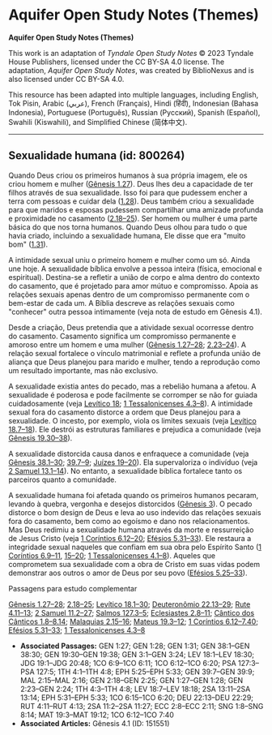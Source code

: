 # Aquifer Open Study Notes (Themes)

**Aquifer Open Study Notes (Themes)**

This work is an adaptation of *Tyndale Open Study Notes* © 2023 Tyndale House Publishers, licensed under the CC BY\-SA 4\.0 license. The adaptation, *Aquifer Open Study Notes*, was created by BiblioNexus and is also licensed under CC BY\-SA 4\.0\.

This resource has been adapted into multiple languages, including English, Tok Pisin, Arabic (عربي), French (Français), Hindi (हिंदी), Indonesian (Bahasa Indonesia), Portuguese (Português), Russian (Русский), Spanish (Español), Swahili (Kiswahili), and Simplified Chinese (简体中文).



--------------------------------

## Sexualidade humana (id: 800264)

Quando Deus criou os primeiros humanos à sua própria imagem, ele os criou homem e mulher ([Gênesis 1\.27](https://ref.ly/Gen1:27)). Deus lhes deu a capacidade de ter filhos através de sua sexualidade. Isso foi para que pudessem encher a terra com pessoas e cuidar dela ([1\.28](https://ref.ly/Gen1:28)). Deus também criou a sexualidade para que maridos e esposas pudessem compartilhar uma amizade profunda e proximidade no casamento ([2\.18–25](https://ref.ly/Gen2:18-Gen2:25)). Ser homem ou mulher é uma parte básica do que nos torna humanos. Quando Deus olhou para tudo o que havia criado, incluindo a sexualidade humana, Ele disse que era "muito bom" ([1\.31](https://ref.ly/Gen1:31)).

A intimidade sexual uniu o primeiro homem e mulher como um só. Ainda une hoje. A sexualidade bíblica envolve a pessoa inteira (física, emocional e espiritual). Destina\-se a refletir a união de corpo e alma dentro do contexto do casamento, que é projetado para amor mútuo e compromisso. Apoia as relações sexuais apenas dentro de um compromisso permanente com o bem\-estar de cada um. A Bíblia descreve as relações sexuais como "conhecer" outra pessoa intimamente (veja nota de estudo em Gênesis 4\.1).

Desde a criação, Deus pretendia que a atividade sexual ocorresse dentro do casamento. Casamento significa um compromisso permanente e amoroso entre um homem e uma mulher ([Gênesis 1\.27–28](https://ref.ly/Gen1:27-Gen1:28); [2\.23–24](https://ref.ly/Gen2:23-Gen2:24)). A relação sexual fortalece o vínculo matrimonial e reflete a profunda união de aliança que Deus planejou para marido e mulher, tendo a reprodução como um resultado importante, mas não exclusivo.

A sexualidade existia antes do pecado, mas a rebelião humana a afetou. A sexualidade é poderosa e pode facilmente se corromper se não for guiada cuidadosamente (veja [Levítico 18](https://ref.ly/Lev18:1-Lev18:30); [1 Tessalonicenses 4\.3–8](https://ref.ly/1Thess4:3-1Thess4:8)). A intimidade sexual fora do casamento distorce a ordem que Deus planejou para a sexualidade. O incesto, por exemplo, viola os limites sexuais (veja [Levítico 18\.7–18](https://ref.ly/Lev18:7-Lev18:18)). Ele destrói as estruturas familiares e prejudica a comunidade (veja [Gênesis 19\.30–38](https://ref.ly/Gen19:30-Gen19:38)).

A sexualidade distorcida causa danos e enfraquece a comunidade (veja [Gênesis 38\.1–30](https://ref.ly/Gen38:1-Gen38:30); [39\.7–9](https://ref.ly/Gen39:7-Gen39:9); [Juízes 19–20](https://ref.ly/Judg19:1-Judg20:48)). Ela supervaloriza o indivíduo (veja [2 Samuel 13\.1–14](https://ref.ly/2Sam13:11-2Sam13:14)). No entanto, a sexualidade bíblica fortalece tanto os parceiros quanto a comunidade.

A sexualidade humana foi afetada quando os primeiros humanos pecaram, levando à quebra, vergonha e desejos distorcidos ([Gênesis 3](https://ref.ly/Gen3:1-Gen3:24)). O pecado distorce o bom design de Deus e leva ao uso indevido das relações sexuais fora do casamento, bem como ao egoísmo e dano nos relacionamentos. Mas Deus redimiu a sexualidade humana através da morte e ressurreição de Jesus Cristo (veja [1 Coríntios 6\.12–20](https://ref.ly/1Cor6:12-1Cor6:20); [Efésios 5\.31–33](https://ref.ly/Eph5:31-Eph5:33)). Ele restaura a integridade sexual naqueles que confiam em sua obra pelo Espírito Santo ([1 Coríntios 6\.9–11](https://ref.ly/1Cor6:9-1Cor6:11), [15–20](https://ref.ly/1Cor6:15-1Cor6:20); [1 Tessalonicenses 4\.1–8](https://ref.ly/1Thess4:1-1Thess4:8)). Aqueles que comprometem sua sexualidade com a obra de Cristo em suas vidas podem demonstrar aos outros o amor de Deus por seu povo ([Efésios 5\.25–33](https://ref.ly/Eph5:25-Eph5:33)).

Passagens para estudo complementar

[Gênesis 1\.27–28](https://ref.ly/Gen1:27-Gen1:28); [2\.18–25](https://ref.ly/Gen2:18-Gen2:25); [Levítico 18\.1–30](https://ref.ly/Lev18:1-Lev18:30); [Deuteronômio 22\.13–29](https://ref.ly/Deut22:13-Deut22:29); [Rute 4\.11–13](https://ref.ly/Ruth4:11-Ruth4:13); [2 Samuel 11\.2–27](https://ref.ly/2Sam11:2-2Sam11:27); [Salmos 127\.3–5](https://ref.ly/Ps127:3-Ps127:5); [Eclesiastes 2\.8–11](https://ref.ly/Eccl2:8-Eccl2:11); [Cântico dos Cânticos 1\.8–8\.14](https://ref.ly/Song1:8-Song8:14); [Malaquias 2\.15–16](https://ref.ly/Mal2:15-Mal2:16); [Mateus 19\.3–12](https://ref.ly/Matt19:3-Matt19:12); [1 Coríntios 6\.12–7\.40](https://ref.ly/1Cor6:12-1Cor7:40); [Efésios 5\.31–33](https://ref.ly/Eph5:31-Eph5:33); [1 Tessalonicenses 4\.3–8](https://ref.ly/1Thess4:3-1Thess4:8)

* **Associated Passages:** GEN 1:27; GEN 1:28; GEN 1:31; GEN 38:1–GEN 38:30; GEN 19:30–GEN 19:38; GEN 3:1–GEN 3:24; LEV 18:1–LEV 18:30; JDG 19:1–JDG 20:48; 1CO 6:9–1CO 6:11; 1CO 6:12–1CO 6:20; PSA 127:3–PSA 127:5; 1TH 4:1–1TH 4:8; EPH 5:25–EPH 5:33; GEN 39:7–GEN 39:9; MAL 2:15–MAL 2:16; GEN 2:18–GEN 2:25; GEN 1:27–GEN 1:28; GEN 2:23–GEN 2:24; 1TH 4:3–1TH 4:8; LEV 18:7–LEV 18:18; 2SA 13:11–2SA 13:14; EPH 5:31–EPH 5:33; 1CO 6:15–1CO 6:20; DEU 22:13–DEU 22:29; RUT 4:11–RUT 4:13; 2SA 11:2–2SA 11:27; ECC 2:8–ECC 2:11; SNG 1:8–SNG 8:14; MAT 19:3–MAT 19:12; 1CO 6:12–1CO 7:40
* **Associated Articles:** Gênesis 4.1 (ID: 151551)

